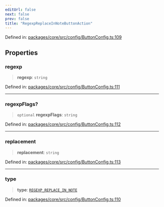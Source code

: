 ```yaml
---
editUrl: false
next: false
prev: false
title: "RegexpReplaceInNoteButtonAction"
---
```


Defined in: [packages/core/src/config/ButtonConfig.ts:109](https://github.com/mProjectsCode/obsidian-meta-bind-plugin/blob/6b3651315380ea977c7f8746a2130e83024d2b95/packages/core/src/config/ButtonConfig.ts#L109)

## Properties

### regexp

> **regexp**: `string`

Defined in: [packages/core/src/config/ButtonConfig.ts:111](https://github.com/mProjectsCode/obsidian-meta-bind-plugin/blob/6b3651315380ea977c7f8746a2130e83024d2b95/packages/core/src/config/ButtonConfig.ts#L111)

***

### regexpFlags?

> `optional` **regexpFlags**: `string`

Defined in: [packages/core/src/config/ButtonConfig.ts:112](https://github.com/mProjectsCode/obsidian-meta-bind-plugin/blob/6b3651315380ea977c7f8746a2130e83024d2b95/packages/core/src/config/ButtonConfig.ts#L112)

***

### replacement

> **replacement**: `string`

Defined in: [packages/core/src/config/ButtonConfig.ts:113](https://github.com/mProjectsCode/obsidian-meta-bind-plugin/blob/6b3651315380ea977c7f8746a2130e83024d2b95/packages/core/src/config/ButtonConfig.ts#L113)

***

### type

> **type**: [`REGEXP_REPLACE_IN_NOTE`](/obsidian-meta-bind-plugin-docs/api/enumerations/buttonactiontype/#regexp_replace_in_note)

Defined in: [packages/core/src/config/ButtonConfig.ts:110](https://github.com/mProjectsCode/obsidian-meta-bind-plugin/blob/6b3651315380ea977c7f8746a2130e83024d2b95/packages/core/src/config/ButtonConfig.ts#L110)
